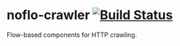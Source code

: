 # noflo-crawler [![Build Status](https://secure.travis-ci.org/jnv/noflo-crawler.png?branch=master)](http://travis-ci.org/jnv/noflo-crawler)

Flow-based components for HTTP crawling.
